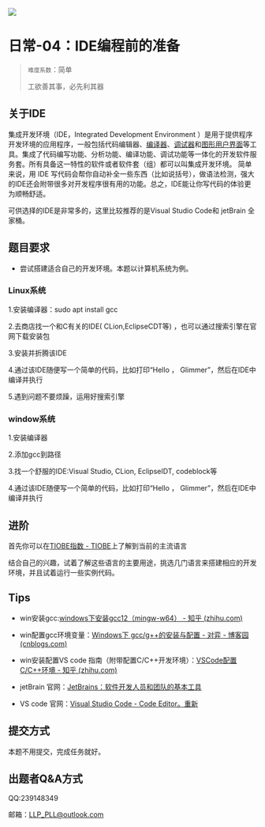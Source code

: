 ![](https://pic.imgdb.cn/item/64cde48a1ddac507ccdd6be8.png)

# 日常-04：IDE编程前的准备

> `难度系数`：简单
>
> 工欲善其事，必先利其器

## 关于IDE

集成开发环境（IDE，Integrated Development Environment ）是用于提供程序开发环境的应用程序，一般包括代码编辑器、[编译器](https://baike.baidu.com/item/编译器/8853067)、[调试器](https://baike.baidu.com/item/调试器/3351943)和[图形用户界面](https://baike.baidu.com/item/图形用户界面/3352324)等工具。集成了代码编写功能、分析功能、编译功能、调试功能等一体化的开发软件服务套。所有具备这一特性的软件或者软件套（组）都可以叫集成开发环境。 简单来说，用 IDE 写代码会帮你自动补全一些东西（比如说括号），做语法检测，强大的IDE还会附带很多对开发程序很有用的功能。总之，IDE能让你写代码的体验更为顺畅舒适。

可供选择的IDE是非常多的，这里比较推荐的是Visual Studio Code和 jetBrain 全家桶。

## 题目要求

* 尝试搭建适合自己的开发环境。本题以计算机系统为例。

### Linux系统

1.安装编译器：sudo apt install gcc

2.去商店找一个和C有关的IDE( CLion,EclipseCDT等) ，也可以通过搜索引擎在官网下载安装包

3.安装并折腾该IDE

4.通过该IDE随便写一个简单的代码，比如打印“Hello ， Glimmer”，然后在IDE中编译并执行

5.遇到问题不要烦躁，运用好搜索引擎

### window系统

1.安装编译器

2.添加gcc到路径

3.找一个舒服的IDE:Visual Studio, CLion, EclipseIDT, codeblock等

4.通过该IDE随便写一个简单的代码，比如打印“Hello ， Glimmer”，然后在IDE中编译并执行

## 进阶

首先你可以在[TIOBE指数 - TIOBE](https://www.tiobe.com/tiobe-index/)上了解到当前的主流语言

结合自己的兴趣，试着了解这些语言的主要用途，挑选几门语言来搭建相应的开发环境，并且试着运行一些实例代码。

## Tips

* win安装gcc:[windows下安装gcc12（mingw-w64） - 知乎 (zhihu.com)](https://zhuanlan.zhihu.com/p/565370467)

* win配置gcc环境变量：[Windows下 gcc/g++的安装与配置 - 对弈 - 博客园 (cnblogs.com)](https://www.cnblogs.com/fm98/p/11478290.html)

* win安装配置VS code 指南（附带配置C/C++开发环境）：[VSCode配置C/C++环境 - 知乎 (zhihu.com)](https://zhuanlan.zhihu.com/p/87864677)

* jetBrain 官网：[JetBrains：软件开发人员和团队的基本工具](https://www.jetbrains.com/)

* VS code 官网：[Visual Studio Code - Code Editor。重新](https://code.visualstudio.com/)

## 提交方式

本题不用提交，完成任务就好。

## 出题者Q&A方式

QQ:239148349

邮箱：LLP_PLL@outlook.com

